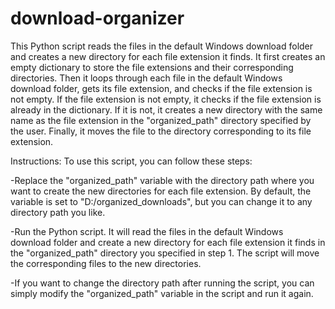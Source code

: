 # download-organizer
This Python script reads the files in the default Windows download folder and creates a new directory for each file extension it finds. It first creates an empty dictionary to store the file extensions and their corresponding directories. Then it loops through each file in the default Windows download folder, gets its file extension, and checks if the file extension is not empty. If the file extension is not empty, it checks if the file extension is already in the dictionary. If it is not, it creates a new directory with the same name as the file extension in the "organized_path" directory specified by the user. Finally, it moves the file to the directory corresponding to its file extension.

Instructions:
To use this script, you can follow these steps:

-Replace the "organized_path" variable with the directory path where you want to create the new directories for each file extension. By default, the variable is set to 
"D:/organized_downloads", but you can change it to any directory path you like.

-Run the Python script. It will read the files in the default Windows download folder and create a new directory for each file extension it finds in the "organized_path" 
directory you specified in step 1. The script will move the corresponding files to the new directories.

-If you want to change the directory path after running the script, you can simply modify the "organized_path" variable in the script and run it again.
